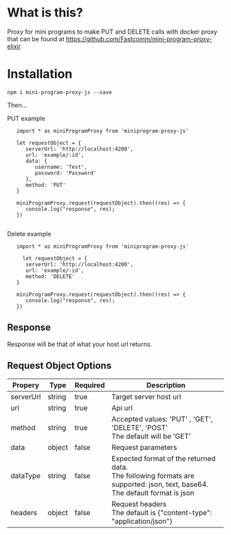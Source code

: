 # What is this?

Proxy for mini programs to make PUT and DELETE calls with docker proxy that can be found at https://github.com/Fastcomm/mini-program-proxy-elixir

# Installation

`npm i mini-program-proxy-js --save`

Then...

PUT example

```
   import * as miniProgramProxy from 'miniprogram-proxy-js'

   let requestObject = {
      serverUrl: 'http://localhost:4200',
      url: 'example/:id',
      data: {
         username: 'Test',
         password: 'Password'
      },
      method: 'PUT'
   }

   miniProgramProxy.request(requestObject).then((res) => {
      console.log("response", res);
   })


```

Delete example

```
   import * as miniProgramProxy from 'miniprogram-proxy-js'

     let requestObject = {
      serverUrl: 'http://localhost:4200',
      url: 'example/:id',
      method: 'DELETE'
   }

   miniProgramProxy.request(requestObject).then((res) => {
      console.log("response", res);
   })

```

## Response

Response will be that of what your host url returns.

## Request Object Options

| Propery   | Type   | Required | Description                                                                                                                           |
| --------- | ------ | -------- | ------------------------------------------------------------------------------------------------------------------------------------- |
| serverUrl | string | true     | Target server host url                                                                                                                |
| url       | string | true     | Api url                                                                                                                               |
| method    | string | true     | Accepted values: 'PUT' , 'GET', 'DELETE', 'POST' <br /> The default will be 'GET'                                                     |
| data      | object | false    | Request parameters                                                                                                                    |
| dataType  | string | false    | Expected format of the returned data.<br /> The following formats are supported: json, text, base64.<br /> The default format is json |
| headers   | object | false    | Request headers <br />The default is {"content-type": "application/json"}                                                             |
